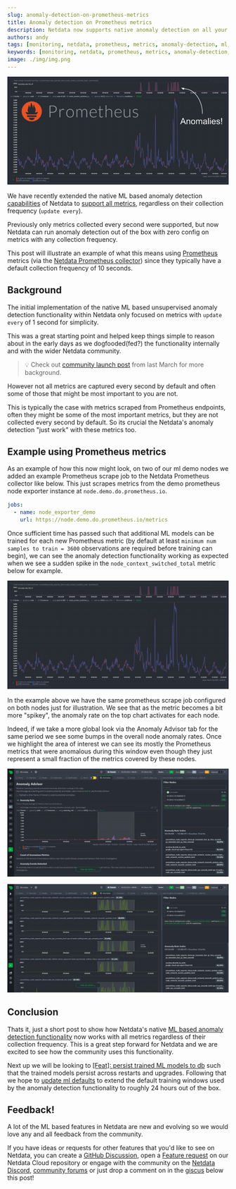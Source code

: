 ```yaml
---
slug: anomaly-detection-on-prometheus-metrics
title: Anomaly detection on Prometheus metrics
description: Netdata now supports native anomaly detection on all your metrics.
authors: andy
tags: [monitoring, netdata, prometheus, metrics, anomaly-detection, ml, machine-learning]
keywords: [monitoring, netdata, prometheus, metrics, anomaly-detection, ml, machine-learning]
image: ./img/img.png
---
```


![img](./img/img.png)

We have recently extended the native ML based anomaly detection [capabilities](https://learn.netdata.cloud/guides/monitor/anomaly-detection) of Netdata to [support all metrics](https://github.com/netdata/netdata/issues/14218), regardless on their collection frequency (`update every`).

Previously only metrics collected every second were supported, but now Netdata can run anomaly detection out of the box with zero config on metrics with any collection frequency.

This post will illustrate an example of what this means using [Prometheus](https://prometheus.io/) metrics (via the [Netdata Prometheus collector](https://learn.netdata.cloud/docs/agent/collectors/go.d.plugin/modules/prometheus#gsc.tab=0)) since they typically have a default collection frequency of 10 seconds.

<!--truncate-->

## Background

The initial implementation of the native ML based unsupervised anomaly detection functionality within Netdata only focused on metrics with `update every` of 1 second for simplicity.

This was a great starting point and helped keep things simple to reason about in the early days as we dogfooded(fed?) the functionality internally and with the wider Netdata community.

> 💡 Check out [community launch post](https://community.netdata.cloud/t/anomaly-advisor-beta-launch/2717/1) from last March for more background.

However not all metrics are captured every second by default and often some of those that might be most important to you are not.

This is typically the case with metrics scraped from Prometheus endpoints, often they might be some of the most important metrics, but they are not collected every second by default. So its crucial the Netdata's anomaly detection "just work" with these metrics too.

## Example using Prometheus metrics

As an example of how this now might look, on two of our ml demo nodes we added an example Prometheus scrape job to the Netdata Prometheus collector like below. This just scrapes metrics from the demo prometheus node exporter instance at `node.demo.do.prometheus.io`.

```yaml title="/etc/netdata/go.d/prometheus.yml"
jobs:
  - name: node_exporter_demo
    url: https://node.demo.do.prometheus.io/metrics
```

Once sufficient time has passed such that additional ML models can be trained for each new Prometheus metric (by default at least `minimum num samples to train = 3600` observations are required before training can begin), we can see the anomaly detection functionality working as expected when we see a sudden spike in the `node_context_switched_total` metric below for example.

![anomaly example node context switches total](./img/example.png)

In the example above we have the same prometheus scrape job configured on both nodes just for illustration. We see that as the metric becomes a bit more "spikey", the anomaly rate on the top chart activates for each node.

Indeed, if we take a more global look via the Anomaly Advisor tab for the same period we see some bumps in the overall node anomaly rates. Once we highlight the area of interest we can see its mostly the Prometheus metrics that were anomalous during this window even though they just represent a small fraction of the metrics covered by these nodes.

![anomaly advisor overall anomaly rates](./img/anomaly-advisor-example.png)

![anomaly advisor prometheus metrics](./img/anomaly-advisor-example-continued.png)

## Conclusion

Thats it, just a short post to show how Netdata's native [ML based anomaly detection functionality](https://learn.netdata.cloud/guides/monitor/anomaly-detection) now works with all metrics regardless of their collection frequency. This is a great step forward for Netdata and we are excited to see how the community uses this functionality.

Next up we will be looking to [[Feat]: persist trained ML models to db](https://github.com/netdata/netdata/issues/14217) such that the trained models persist across restarts and upgrades. Following that we hope to [update ml defaults](https://github.com/netdata/netdata/pull/14222) to extend the default training windows used by the anomaly detection functionality to roughly 24 hours out of the box.

## Feedback!

A lot of the ML based features in Netdata are new and evolving so we would love any and all feedback from the community.

If you have ideas or requests for other features that you'd like to see on Netdata, you can create a [GitHub Discussion](https://github.com/netdata/netdata/discussions), open a [Feature request](https://github.com/netdata/netdata-cloud/issues/new?assignees=&labels=feature+request%2Cneeds+triage&template=FEAT_REQUEST.yml&title=%5BFeat%5D%3A+) on our Netdata Cloud repository or engage with the community on the [Netdata Discord](https://discord.com/invite/mPZ6WZKKG2), [community forums](https://community.netdata.cloud/) or just drop a comment on in the [giscus](https://giscus.app/) below this post!
